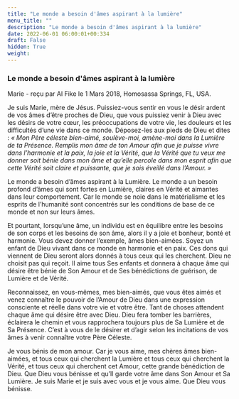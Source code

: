 ```yaml
---
title: "Le monde a besoin d'âmes aspirant à la lumière"
menu_title: ""
description: "Le monde a besoin d'âmes aspirant à la lumière"
date: 2022-06-01 06:00:01+00:334
draft: False
hidden: True
weight:
---
```

### Le monde a besoin d'âmes aspirant à la lumière

Marie - reçu par Al Fike le 1 Mars 2018, Homosassa Springs, FL, USA.

Je suis Marie, mère de Jésus. Puissiez-vous sentir en vous le désir ardent de vos âmes d’être proches de Dieu, que vous puissiez venir à Dieu avec les désirs de votre cœur, les préoccupations de votre vie, les douleurs et les difficultés d’une vie dans ce monde. Déposez-les aux pieds de Dieu et dites :  *« Mon Père céleste bien-aimé, soulève-moi, amène-moi dans la Lumière de ta Présence. Remplis mon âme de ton Amour afin que je puisse vivre dans l’harmonie et la paix, la joie et la Vérité, que la Vérité que tu veux me donner soit bénie dans mon âme et qu’elle percole dans mon esprit afin que cette Vérité soit claire et puissante, que je sois éveillé dans l’Amour. »*

Le monde a besoin d’âmes aspirant à la Lumière. Le monde a un besoin profond d’âmes qui sont fortes en Lumière, claires en Vérité et aimantes dans leur comportement. Car le monde se noie dans le matérialisme et les esprits de l’humanité sont concentrés sur les conditions de base de ce monde et non sur leurs âmes.

Et pourtant, lorsqu’une âme, un individu est en équilibre entre les besoins de son corps et les besoins de son âme, alors il y a joie et bonheur, bonté et harmonie. Vous devez donner l’exemple, âmes bien-aimées. Soyez un enfant de Dieu vivant dans ce monde en harmonie et en paix. Ces dons qui viennent de Dieu seront alors donnés à tous ceux qui les cherchent. Dieu ne choisit pas qui reçoit. Il aime tous Ses enfants et donnera à chaque âme qui désire être bénie de Son Amour et de Ses bénédictions de guérison, de Lumière et de Vérité.

Reconnaissez, en vous-mêmes, mes bien-aimés, que vous êtes aimés et venez connaître le pouvoir de l’Amour de Dieu dans une expression consciente et réelle dans votre vie et votre être. Tant de choses attendent chaque âme qui désire être avec Dieu. Dieu fera tomber les barrières, éclairera le chemin et vous rapprochera toujours plus de Sa Lumière et de Sa Présence. C’est à vous de le désirer et d’agir selon les incitations de vos âmes à venir connaître votre Père Céleste.

Je vous bénis de mon amour. Car je vous aime, mes chères âmes bien-aimées, et tous ceux qui cherchent la Lumière et tous ceux qui cherchent la Vérité, et tous ceux qui cherchent cet Amour, cette grande bénédiction de Dieu. Que Dieu vous bénisse et qu’Il garde votre âme dans Son Amour et Sa Lumière. Je suis Marie et je suis avec vous et je vous aime. Que Dieu vous bénisse.